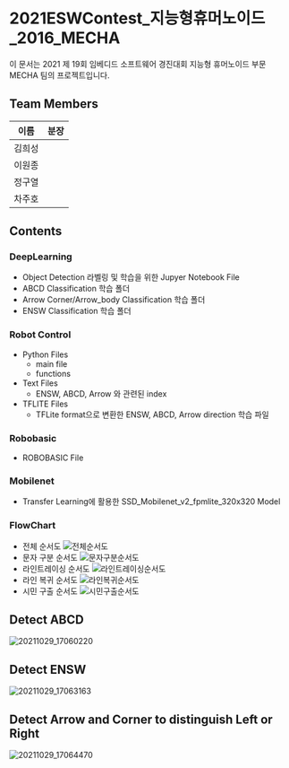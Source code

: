 # 2021ESWContest_지능형휴머노이드_2016_MECHA
이 문서는 2021 제 19회 임베디드 소프트웨어 경진대회 지능형 휴머노이드 부문 MECHA 팀의 프로젝트입니다.


## Team Members
이름|분장
---|---
김희성|
이원종|
정구열|
차주호|

## Contents
### DeepLearning
  - Object Detection 라벨링 및 학습을 위한 Jupyer Notebook File
  - ABCD Classification 학습 폴더
  - Arrow Corner/Arrow_body Classification 학습 폴더
  - ENSW Classification 학습 폴더

### Robot Control
  - Python Files
    - main file
    - functions
  - Text Files
    - ENSW, ABCD, Arrow 와 관련된 index
  - TFLITE Files
    - TFLite format으로 변환한 ENSW, ABCD, Arrow direction 학습 파일

### Robobasic
  - ROBOBASIC File

### Mobilenet
  - Transfer Learning에 활용한 SSD_Mobilenet_v2_fpmlite_320x320 Model
  
### FlowChart
  - 전체 순서도
![전체순서도](https://user-images.githubusercontent.com/88422973/140042489-64e4ecd9-6e2a-469f-9321-27c0a4fe6e18.png)
  - 문자 구분 순서도
![문자구분순서도](https://user-images.githubusercontent.com/88422973/140042485-af42daa5-e564-4809-b354-132d91f5ef83.png)
  - 라인트레이싱 순서도
![라인트레이싱순서도](https://user-images.githubusercontent.com/88422973/140042482-65abfeb6-8bfd-4ab9-b7e4-15a8cacfdc41.png)
  - 라인 복귀 순서도
![라인복귀순서도](https://user-images.githubusercontent.com/88422973/140042477-59e2456e-8b0e-48ee-a9b9-3b0ca86773d3.png)
  - 시민 구출 순서도
![시민구출순서도](https://user-images.githubusercontent.com/88422973/140042487-c7677e34-fd6f-4170-a6f5-edf7271fc2ac.png)




## Detect ABCD
![20211029_17060220](https://user-images.githubusercontent.com/88422973/140038283-30813b91-fbaf-4c36-a96c-29fc6d38476a.png)


## Detect ENSW
![20211029_17063163](https://user-images.githubusercontent.com/88422973/140038288-dc42762e-7c5b-4d8d-ae33-6a946547795a.png)


## Detect Arrow and Corner to distinguish Left or Right
![20211029_17064470](https://user-images.githubusercontent.com/88422973/140038278-5e73de91-0095-4e56-9f5a-e81704d7a5d2.png)
